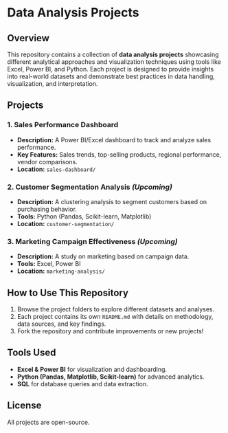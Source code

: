 # Data Analysis Projects

## Overview
This repository contains a collection of **data analysis projects** showcasing different analytical approaches and visualization techniques using tools like Excel, Power BI, and Python. Each project is designed to provide insights into real-world datasets and demonstrate best practices in data handling, visualization, and interpretation.

## Projects
### 1. **Sales Performance Dashboard**
   - **Description:** A Power BI/Excel dashboard to track and analyze sales performance.
   - **Key Features:** Sales trends, top-selling products, regional performance, vendor comparisons.
   - **Location:** `sales-dashboard/`

### 2. **Customer Segmentation Analysis** *(Upcoming)*
   - **Description:** A clustering analysis to segment customers based on purchasing behavior.
   - **Tools:** Python (Pandas, Scikit-learn, Matplotlib)
   - **Location:** `customer-segmentation/`

### 3. **Marketing Campaign Effectiveness** *(Upcoming)*
   - **Description:** A study on marketing based on campaign data.
   - **Tools:** Excel, Power BI
   - **Location:** `marketing-analysis/`

## How to Use This Repository
1. Browse the project folders to explore different datasets and analyses.
2. Each project contains its own `README.md` with details on methodology, data sources, and key findings.
3. Fork the repository and contribute improvements or new projects!

## Tools Used
- **Excel & Power BI** for visualization and dashboarding.
- **Python (Pandas, Matplotlib, Scikit-learn)** for advanced analytics.
- **SQL** for database queries and data extraction.

## License
All projects are open-source.
